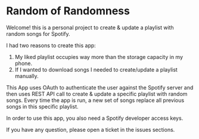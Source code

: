 # Random of Randomness #

Welcome! this is a personal project to create & update a playlist with random songs for Spotify.

I had two reasons to create this app:

1. My liked playlist occupies way more than the storage capacity in my phone.
2. If I wanted to download songs I needed to create/update a playlist manually.

This App uses OAuth to authenticate the user against the Spotify server and then uses REST API call to create & update a specific playlist with random songs. Every time the app is run, a new set of songs replace all previous songs in this specific playlist.

In order to use this app, you also need a Spotify developer access keys.

If you have any question, please open a ticket in the issues sections.
